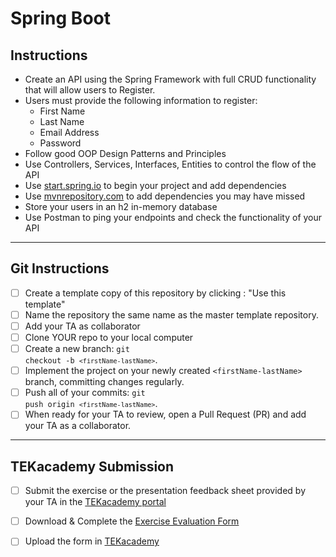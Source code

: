 # Spring Boot

## Instructions

- Create an API using the Spring Framework with full CRUD functionality that will allow users to Register.
- Users must provide the following information to register:
  - First Name
  - Last Name
  - Email Address
  - Password
- Follow good OOP Design Patterns and Principles
- Use Controllers, Services, Interfaces, Entities to control the flow of the API
- Use [start.spring.io](start.spring.io) to begin your project and add dependencies
- Use [mvnrepository.com](https://mvnrepository.com/) to add dependencies you may have missed
- Store your users in an h2 in-memory database
- Use Postman to ping your endpoints and check the functionality of your API
********************************
## Git Instructions
- [ ] Create a template copy of this repository by clicking : "Use this template"
- [ ] Name the repository the same name as the master template repository.  
- [ ] Add your TA as collaborator
- [ ] Clone YOUR repo to your local computer
- [ ] Create a new branch: <code>git checkout -b `<firstName-lastName>`</code>.
- [ ] Implement the project on your newly created `<firstName-lastName>` branch, committing changes regularly.
- [ ] Push all of your commits: <code>git push origin `<firstName-lastName>`</code>.
- [ ] When ready for your TA to review, open a Pull Request (PR) and add your TA as a collaborator.

**************************************************
## TEKacademy Submission

- [ ] Submit the exercise or the presentation feedback sheet provided by your TA in the [TEKacademy portal](https://bit.ly/TEKacademy)
  
- [ ] Download & Complete the [Exercise Evaluation Form](https://bit.ly/TEKacademy)
  
- [ ] Upload the form in [TEKacademy](https://bit.ly/TEKacademy)
